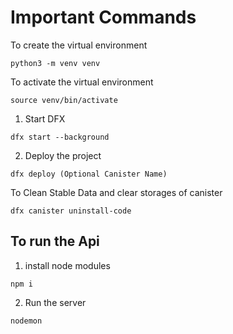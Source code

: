 # Important Commands

To create the virtual environment
```
python3 -m venv venv
```
To activate the virtual environment
```
source venv/bin/activate
```

1. Start DFX
```
dfx start --background
```

2. Deploy the project
```
dfx deploy (Optional Canister Name)
```

To Clean Stable Data and clear storages of canister
```
dfx canister uninstall-code
```

## To run the Api
1. install node modules
```
npm i
```
2. Run the server
```
nodemon
```
